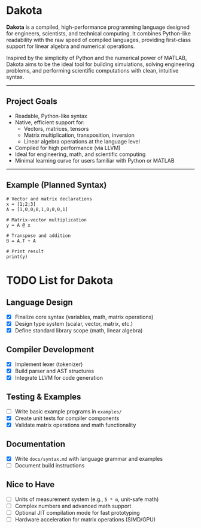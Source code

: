 # Dakota

**Dakota** is a compiled, high-performance programming language designed for engineers, scientists, and technical computing. It combines Python-like readability with the raw speed of compiled languages, providing first-class support for linear algebra and numerical operations.

Inspired by the simplicity of Python and the numerical power of MATLAB, Dakota aims to be the ideal tool for building simulations, solving engineering problems, and performing scientific computations with clean, intuitive syntax.

---

## Project Goals

- Readable, Python-like syntax
- Native, efficient support for:
  - Vectors, matrices, tensors
  - Matrix multiplication, transposition, inversion
  - Linear algebra operations at the language level
- Compiled for high performance (via LLVM)
- Ideal for engineering, math, and scientific computing
- Minimal learning curve for users familiar with Python or MATLAB

---

## Example (Planned Syntax)

```
# Vector and matrix declarations
x = [1;2;3]
A = [1,0,0;0,1,0;0,0,1]

# Matrix-vector multiplication
y = A @ x

# Transpose and addition
B = A.T + A

# Print result
print(y)
```

# TODO List for Dakota

## Language Design
- [X] Finalize core syntax (variables, math, matrix operations)
- [X] Design type system (scalar, vector, matrix, etc.)
- [X] Define standard library scope (math, linear algebra)

##  Compiler Development
- [X] Implement lexer (tokenizer)
- [X] Build parser and AST structures
- [X] Integrate LLVM for code generation

## Testing & Examples
- [ ] Write basic example programs in `examples/`
- [X] Create unit tests for compiler components
- [X] Validate matrix operations and math functionality

## Documentation
- [X] Write `docs/syntax.md` with language grammar and examples
- [ ] Document build instructions

## Nice to Have
- [ ] Units of measurement system (e.g., `5 * m`, unit-safe math)
- [ ] Complex numbers and advanced math support
- [ ] Optional JIT compilation mode for fast prototyping
- [ ] Hardware acceleration for matrix operations (SIMD/GPU)
